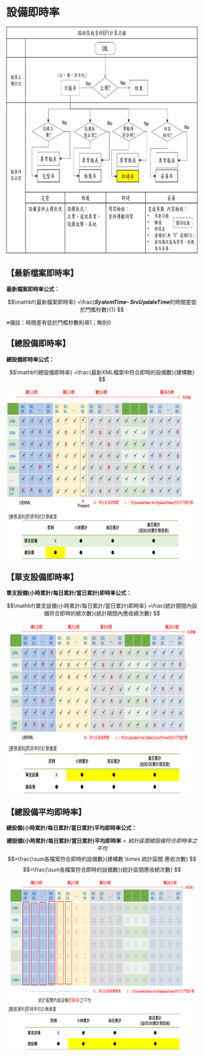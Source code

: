 # 設備即時率


   <div align=center><img src="https://github.com/trafficmotc/UploadInformation/blob/master/KPI/KPI計算流程之即時率.png" width="800" height="600" /></div>



## 【最新檔案即時率】


      
**最新檔案即時率公式：**    

$$\mathbf{最新檔案即時率} =\frac{𝑺𝒚𝒔𝒕𝒆𝒎𝑻𝒊𝒎𝒆−𝑺𝒓𝒄𝑼𝒑𝒅𝒂𝒕𝒆𝑻𝒊𝒎𝒆的時間差低於門檻秒數}{1} $$

※備註：時間差有低於門檻秒數則填1；無則0





## 【總設備即時率】

**總設備即時率公式：**     

$$\mathbf{總設備即時率} =\frac{最新XML檔案中符合即時的設備數}{建構數} $$


  
   <div align=center><img src="https://github.com/trafficmotc/UploadInformation/blob/master/KPI/總設備即時率.png" width="800" height="450" /></div>
     


## 【單支設備即時率】

**單支設備(小時累計/每日累計/當日累計)即時率公式：**

 $$\mathbf{單支設備(小時累計/每日累計/當日累計)即時率} =\frac{統計期間內設備符合即時的總次數}{統計期間內應收總次數} $$


   <div align=center><img src="https://github.com/trafficmotc/UploadInformation/blob/master/KPI/單支設備即時率.png" width="800" height="450" /></div>




## 【總設備平均即時率】


**總設備(小時累計/每日累計/當日累計)平均即時率公式：**

 $$\mathbf{總設備(小時累計/每日累計/當日累計)平均即時率} =統計區間總設備符合即時率之平均$$
 $$=\frac{\sum各檔案符合即時的設備數}{建構數 \times 統計區間 應收次數} $$
 $$=\frac{\sum各檔案符合即時的設備數}{統計區間應收總次數} $$
 
  
   <div align=center><img src="https://github.com/trafficmotc/UploadInformation/blob/master/KPI/總設備平均即時率.png" width="800" height="450" /></div>
